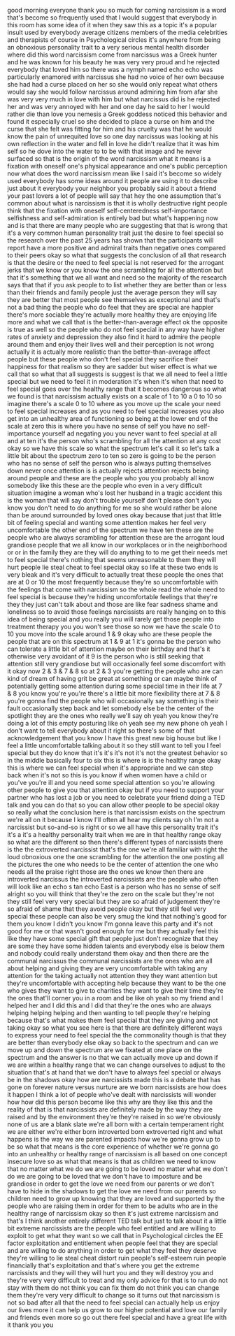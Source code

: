 
good morning everyone thank you so much
for coming narcissism is a word that&#39;s
become so frequently used that I would
suggest that everybody in this room has
some idea of it when they saw this as a
topic it&#39;s a popular insult used by
everybody average citizens members of
the media celebrities and therapists of
course in Psychological circles it&#39;s
anywhere from being an obnoxious
personality trait to a very serious
mental health disorder where did this
word narcissism come from narcissus was
a Greek hunter and he was known for his
beauty he was very very proud and he
rejected everybody that loved him so
there was a nymph named echo echo was
particularly enamored with narcissus
she had no voice of her own because she
had had a curse placed on her so she
would only repeat what others would say
she would follow narcissus around
admiring him from afar she was very very
much in love with him but what narcissus
did is he rejected her and was very
annoyed with her and one day he said to
her I would rather die than love you
nemesis a Greek goddess noticed this
behavior and found it especially cruel
so she decided to place a curse on him
and the curse that she felt was fitting
for him and his cruelty was that he
would know the pain of unrequited love
so one day narcissus was looking at his
own reflection in the water and fell in
love he didn&#39;t realize that it was him
self so he dove into the water to to be
with that image
and he never surfaced so that is the
origin of the word narcissism what it
means is a fixation with oneself one&#39;s
physical appearance and one&#39;s public
perception now what does the word
narcissism mean like I said it&#39;s become
so widely used everybody has some ideas
around it people are using it to
describe just about it everybody your
neighbor you probably said it about a
friend your past lovers a lot of people
will say that hey the one assumption
that&#39;s common about what is narcissism
is that it is wholly destructive right
people think that the fixation with
oneself self-centeredness
self-importance selfishness and
self-admiration is entirely bad but
what&#39;s happening now and is that there
are many people who are suggesting that
that is wrong that it&#39;s a very common
human personality trait just the desire
to feel special so the research over the
past 25 years has shown that the
participants will report have a more
positive and admiral traits than
negative ones compared to their peers
okay so what that suggests the
conclusion of all that research is that
the desire or the need to feel special
is not reserved for the arrogant jerks
that we know or you know the one
scrambling for all the attention but
that it&#39;s something that we all want and
need so the majority of the research
says that that if you ask people to to
list whether they are better than or
less than their friends and family
people just the average person they will
say they are better that most people see
themselves as exceptional and that&#39;s not
a bad thing
the people who do feel that they are
special are happier there&#39;s more
sociable they&#39;re actually more healthy
they are enjoying life more and what we
call that is the better-than-average
effect ok the opposite is true as well
so the people who do not feel special in
any way have higher rates of anxiety and
depression they also find it hard to
admire the people around them and enjoy
their lives well and their perception is
not wrong actually it is actually more
realistic than the better-than-average
affect people but these people who don&#39;t
feel special they sacrifice their
happiness for that realism so they are
sadder but wiser effect is what we call
that so what that all suggests is
suggest is that we all need to feel a
little special but we need to feel it in
moderation it&#39;s when it&#39;s when that need
to feel special goes over the healthy
range that it becomes dangerous so what
we found is that narcissism actually
exists on a scale of 1 to 10 a 0 to 10
so imagine there&#39;s a scale 0 to 10 where
as you move up the scale your need to
feel special increases and as you need
to feel special increases you also get
into an unhealthy
area of functioning so being at the
lower end of the scale at zero this is
where you have no sense of self you have
no self-importance yourself ad negating
you you never want to feel special at
all and at ten it&#39;s the person who&#39;s
scrambling for all the attention at any
cost okay so we have this scale so what
the spectrum let&#39;s call it so let&#39;s talk
a little bit about the spectrum zero to
ten so zero is going to be the person
who has no sense of self the person who
is always putting themselves down never
once attention is is actually rejects
attention rejects being around people
and these are the people who you you
probably all know somebody like this
these are the people who even in a very
difficult situation imagine a woman
who&#39;s lost her husband in a tragic
accident this is the woman that will say
don&#39;t trouble yourself
don&#39;t please don&#39;t you know you don&#39;t
need to do anything for me so she would
rather be alone than be around
surrounded by loved ones okay because
that just that little bit of feeling
special and wanting some attention makes
her feel very uncomfortable the other
end of the spectrum we have ten these
are the people who are always scrambling
for attention these are the arrogant
loud grandiose people that we all know
in our workplaces or in the neighborhood
or or in the family they are they will
do anything to to me get their needs met
to feel special there&#39;s nothing that
seems unreasonable to them they will
hurt people lie steal cheat to feel
special okay so life at these two ends
is very bleak and it&#39;s
very difficult to actually treat these
people the ones that are at 0 or 10 the
most frequently because they&#39;re so
uncomfortable with the feelings that
come with narcissism so the whole read
the whole need to feel special is
because they&#39;re hiding uncomfortable
feelings that they&#39;re they they just
can&#39;t talk about and those are like fear
sadness shame and loneliness
so to avoid those feelings narcissists
are really hanging on to this idea of
being special and you really you will
rarely get those people into treatment
therapy you you won&#39;t see those so now
we have the scale 0 to 10 you move into
the scale around 1 &amp; 9 okay who are
these people the people that are on this
spectrum at 1 &amp; 9 at 1 it&#39;s gonna be the
person who can tolerate a little bit of
attention maybe on their birthday and
that&#39;s it otherwise very avoidant of it
9 is the person who is still seeking
that attention still very grandiose but
will occasionally feel some discomfort
with it okay now 2 &amp; 3 &amp; 7 &amp; 8 so at 2 &amp;
3 you&#39;re getting the people who are can
kind of dream of having grit be great at
something or can maybe think of
potentially getting some attention
during some special time in their life
at 7 &amp; 8 you know you&#39;re you&#39;re there&#39;s
a little bit more flexibility there at 7
&amp; 8 you&#39;re gonna find the people who
will occasionally say something is their
fault
occasionally step back and let somebody
else be the center of the spotlight they
are the ones who
really we&#39;ll say oh yeah you know
they&#39;re doing a lot of this empty
posturing like oh yeah see my new phone
oh yeah I don&#39;t want to tell everybody
about it right so there&#39;s some of that
acknowledgement that you know I have
this great new big house but like I feel
a little uncomfortable talking about it
so they still want to tell you I feel
special but they do know that it&#39;s it&#39;s
it&#39;s not it&#39;s not the greatest behavior
so in the middle basically four to six
this is where is is the healthy range
okay this is where we can feel special
when it&#39;s appropriate and we can step
back when it&#39;s not so this is you know
if when women have a child or you&#39;ve
you&#39;re ill and you need some special
attention so you&#39;re allowing other
people to give you that attention okay
but if you need to support your partner
who has lost a job or you need to
celebrate your friend doing a TED talk
and you can do that so you can allow
other people to be special okay so
really what the conclusion here is that
narcissism exists on the spectrum we&#39;re
all on it because I know I&#39;ll often all
hear my clients say oh I&#39;m not a
narcissist but so-and-so is right or so
we all have this personality trait it&#39;s
it&#39;s a it&#39;s a healthy personality trait
when we are in that healthy range okay
so what are the different so then
there&#39;s different types of narcissists
there is the the extroverted narcissist
that&#39;s the one we&#39;re all familiar with
right the loud obnoxious one the one
scrambling for the attention the one
posting all the pictures the one who
needs to be the center of attention the
one who needs all the praise right those
are the ones we know then there are
introverted narcissus
the introverted narcissists are the
people who often will look like an echo
s tan echo East is a person who has no
sense of self alright so you will think
that they&#39;re the zero on the scale but
they&#39;re not they still feel very very
special but they are so afraid of
judgement they&#39;re so afraid of shame
that they avoid people okay but they
still feel very special these people can
also be very smug the kind that
nothing&#39;s good for them you know I
didn&#39;t you know I&#39;m gonna leave this
party and it&#39;s not good for me or that
wasn&#39;t good enough for me
but they actually feel this like they
have some special gift that people just
don&#39;t recognize that they are some they
have some hidden talents and everybody
else is below them and nobody could
really understand them okay and then
there are the communal narcissus the
communal narcissists are the ones who
are all about helping and giving they
are very uncomfortable with taking any
attention for the taking
actually not attention they they want
attention but they&#39;re uncomfortable with
accepting help because they want to be
the one who gives they want to give to
charities they want to give their time
they&#39;re the ones that&#39;ll corner you in a
room and be like oh yeah so my friend
and I helped her and I did this and I
did that they&#39;re the ones who are always
helping helping helping and then wanting
to tell people they&#39;re helping because
that&#39;s what makes them feel special that
they are giving and not taking okay so
what you see here is that there are
definitely different ways to express
your need to feel special the
the commonality though is that they are
better than everybody else okay so back
to the spectrum and can we move up and
down the spectrum are we fixated at one
place on the spectrum and the answer is
no that we can actually move up and down
if we are within a healthy range that we
can change ourselves to adjust to the
situation that&#39;s at hand that we don&#39;t
have to always feel special or always be
in the shadows okay how are narcissists
made this is a debate that has gone on
forever
nature versus nurture are we born
narcissists are how does it happen I
think a lot of people who&#39;ve dealt with
narcissists will wonder how how did this
person become like this why are they
like this and the reality of that is
that narcissists are definitely made by
the way they are raised and by the
environment they&#39;re they&#39;re raised in so
we&#39;re obviously none of us are a blank
slate we&#39;re all born with a certain
temperament right we are either
we&#39;re either born introverted born
extroverted right and what happens is
the way we are parented impacts how
we&#39;re gonna grow up to be so what that
means is the core experience of whether
we&#39;re gonna go into an unhealthy or
healthy range of narcissism is all based
on one concept insecure love so as what
that means is that as children we need
to know that no matter what we do we are
going to be loved
no matter what we don&#39;t do we are going
to be loved that we don&#39;t have to
imposture and be grandiose in order to
get the love we need from our parents or
we don&#39;t have to hide in the shadows to
get the love we need from our parents
so children need to grow up knowing that
they are loved and supported by the
people who are raising them in order for
them to be adults who are in the healthy
range of narcissism
okay so then it&#39;s just extreme
narcissism and that&#39;s I think another
entirely different TED talk but just to
talk about it a little bit extreme
narcissists are the people who feel
entitled and are willing to exploit to
get what they want so we call that in
Psychological circles the EE factor
exploitation and entitlement when people
feel that they are special and are
willing to do anything in order to get
what they feel they deserve they&#39;re
willing to lie steal cheat distort ruin
people&#39;s self-esteem ruin people
financially that&#39;s exploitation and
that&#39;s where you get the extreme
narcissists and they will they will hurt
you and they will destroy you and
they&#39;re very very difficult to treat and
my only advice for that is to run do not
stay with them do not think you can fix
them do not think you can change them
they&#39;re very very difficult to change so
it turns out that narcissism is not so
bad after all that the need to feel
special can actually help us enjoy our
lives more it can help us grow to our
higher potential and love our family and
friends even more so go out there feel
special and have a great life with it
thank you
you
